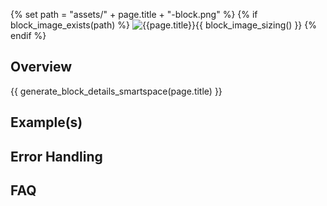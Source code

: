 {% set path = "assets/" + page.title + "-block.png" %}
{% if block_image_exists(path) %}
![{{page.title}}]({{path}}){{ block_image_sizing() }}
{% endif %}

## Overview

{{ generate_block_details_smartspace(page.title) }}    

## Example(s)

## Error Handling

## FAQ


